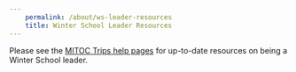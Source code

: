 ```yaml
---
    permalink: /about/ws-leader-resources
    title: Winter School Leader Resources
---
```


Please see the [MITOC Trips help pages](https://mitoc-trips.mit.edu/help/) for
up-to-date resources on being a Winter School leader.
